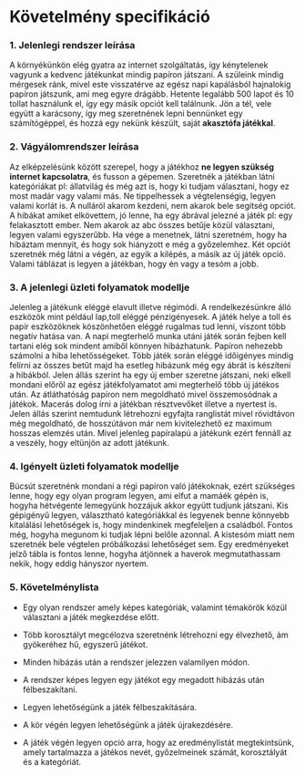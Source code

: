# Követelmény specifikáció
### 1. Jelenlegi rendszer leírása
A környékünkön elég gyatra az internet szolgáltatás, így kénytelenek vagyunk a kedvenc játékunkat mindig papíron játszani.
A szüleink mindig mérgesek ránk, mivel este visszatérve az egész napi kapálásból hajnalokig papíron játszunk, ami meg egyre drágább.
Hetente legalább 500 lapot és 10 tollat használunk el, így egy másik opciót kell találnunk.
Jön a tél, vele együtt a karácsony, így meg szeretnének lepni bennünket egy számítógéppel, és hozzá egy nekünk készült, saját **akasztófa játékkal**.
### 2. Vágyálomrendszer leírása
Az elképzelésünk között szerepel, hogy a játékhoz **ne legyen szükség internet kapcsolatra**, és fusson a gépemen.
Szeretnék a játékban látni kategóriákat pl: állatvilág és még azt is, hogy ki tudjam választani, hogy ez most madár vagy valami más.
Ne tippelhessek a végtelenségig, legyen valami korlát is. A nulláról akarom kezdeni, nem akarok bele segítség opciót.
A hibákat amiket elkövettem, jó lenne, ha egy ábrával jelezné a játék pl: egy felakasztott ember.
Nem akarok az abc összes betűje közül választani, legyen valami egyszerűbb.
Ha vége a menetnek, látni szeretném, hogy ha hibáztam mennyit, és hogy sok hiányzott e még a győzelemhez.
Két opciót szeretnék még látni a végén, az egyik a kilépés, a másik az új játék opció.
Valami táblázat is legyen a játékban, hogy én vagy a tesóm a jobb.
### 3. A jelenlegi üzleti folyamatok modellje
Jelenleg a játékunk eléggé elavult illetve régimódi. A rendelkezésünkre álló eszközök mint például lap,toll eléggé pénzigényesek. A játék helye a toll és papír eszközöknek köszönhetően eléggé rugalmas tud lenni, viszont több negatív hatása van.
A napi megterhelő munka utáni játék során fejben kell tartani elég sok mindent amiből könnyen hibázhatunk. Papíron nehezebb számolni a hiba lehetősségeket.
Több játék során eléggé időigényes mindig felírni az összes betűt majd ha esetleg hibázunk még egy ábrát is készíteni a hibákból.
Jelen állás szerint ha egy új ember szeretne játszani, neki elkell mondani előről az egész játékfolyamatot ami megterhelő több új játékos után. 
Az átláthatóság papíron nem megoldható mivel összemosódnak a játékok. Macerás dolog írni a játékban résztvevőket illetve a nyertest is. Jelen állás szerint nemtudunk létrehozni egyfajta ranglistát mivel rövidtávon még megoldható, de hosszútávon már nem kivitelezhető ez maximum hosszas elemzés után.
Mivel jelenleg papíralapú a játékunk ezért fennáll az a veszély, hogy eltünjön az adott játékunk.
### 4. Igényelt üzleti folyamatok modellje
Búcsút szeretnénk mondani a régi papíron való játékoknak, ezért szükséges lenne, hogy
egy olyan program legyen, ami elfut a mamáék gépén is, hogyha hétvégente lemegyünk hozzájuk akkor együtt tudjunk játszani.
Kis gépigényű legyen, választható kategóriákkal és legyenek benne könnyebb kitalálási lehetőségek is, hogy mindenkinek megfeleljen a családból.
Fontos még, hogyha megunom ki tudjak lépni belőle azonnal. A kistesóm miatt nem szeretnék bele végtelen próbálkozási lehetőséget sem.
Egy eredményeket jelző tábla is fontos lenne, hogyha átjönnek a haverok megmutathassam nekik, hogy eddig hányszor nyertem.
### 5. Követelménylista
*   Egy olyan rendszer amely képes kategóriák, valamint témakörök közül választani a játék megkezdése előtt.

*   Több korosztályt megcélozva szeretnénk létrehozni egy élvezhető, ám gyökeréhez hű, egyszerű játékot.

*   Minden hibázás után a rendszer jelezzen valamilyen módon.

*  A rendszer képes legyen egy játékot egy megadott hibázás után félbeszakítani.

*  Legyen lehetőségünk a játék félbeszakítására.

*  A kör végén legyen lehetőségünk a játék újrakezdésére.

*  A játék végén legyen opció arra, hogy az eredménylistát megtekintsünk, amely tartalmazza a játékos nevét, győzelmeinek számát, korosztályát és a kategóriát.
